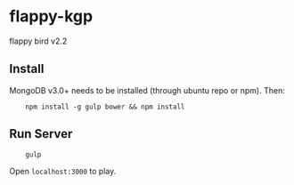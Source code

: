 # flappy-kgp
flappy bird v2.2

## Install
MongoDB v3.0+ needs to be installed (through ubuntu repo or npm). Then:
```
    npm install -g gulp bower && npm install
```

## Run Server
```
    gulp
```

Open `localhost:3000` to play.

